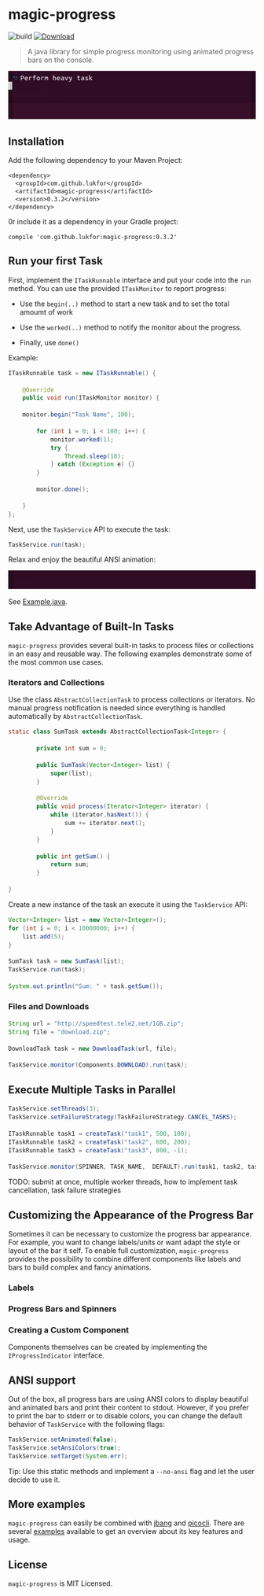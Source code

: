 # magic-progress

![build](https://github.com/lukfor/magic-progress/workflows/build/badge.svg)
[ ![Download](https://api.bintray.com/packages/lukfor/maven/magic-progress/images/download.svg) ](https://bintray.com/lukfor/maven/magic-progress/_latestVersion)

> A java library for simple progress monitoring using animated progress bars on the console.

![Showcase](examples/showcase.gif)

## Installation

Add the following dependency to your Maven Project:

    <dependency>
      <groupId>com.github.lukfor</groupId>
      <artifactId>magic-progress</artifactId>
      <version>0.3.2</version>
    </dependency>

0r include it as a dependency in your Gradle project:

    compile 'com.github.lukfor:magic-progress:0.3.2'


## Run your first Task

First, implement the `ITaskRunnable` interface and put your code into the `run` method. You can use the provided `ITaskMonitor` to report progress:

-   Use the `begin(..)` method to start a new task and to set the total amoumt of work

-   Use the `worked(..)` method to notify the monitor about the progress.

-   Finally, use `done()`

Example:

```java
ITaskRunnable task = new ITaskRunnable() {

	@Override
	public void run(ITaskMonitor monitor) {

	monitor.begin("Task Name", 100);

		for (int i = 0; i < 100; i++) {
			monitor.worked(1);
			try {
				Thread.sleep(10);
			} catch (Exception e) {}
		}

		monitor.done();

	}
};
```

Next, use the `TaskService` API to execute the task:

```java
TaskService.run(task);
```

Relax and enjoy the beautiful ANSI animation:

![Example](examples/example.gif)

See [Example.java](https://github.com/lukfor/magic-progress/tree/master/examples/Example.java).

## Take Advantage of Built-In Tasks

`magic-progress` provides several built-in tasks to process files or collections in an easy and reusable way. The following examples demonstrate some of the most common use cases.

### Iterators and Collections

Use the class `AbstractCollectionTask` to process collections or iterators. No manual progress notification is needed since everything is handled automatically by `AbstractCollectionTask`.

```java
static class SumTask extends AbstractCollectionTask<Integer> {

		private int sum = 0;

		public SumTask(Vector<Integer> list) {
			super(list);
		}

		@Override
		public void process(Iterator<Integer> iterator) {
			while (iterator.hasNext()) {
				sum += iterator.next();
			}
		}

		public int getSum() {
			return sum;
		}

}
```

Create a new instance of the task an execute it using the `TaskService` API:

```java
Vector<Integer> list = new Vector<Integer>();
for (int i = 0; i < 10000000; i++) {
	list.add(5);
}

SumTask task = new SumTask(list);
TaskService.run(task);

System.out.println("Sum: " + task.getSum());
```

### Files and Downloads

```java
String url = "http://speedtest.tele2.net/1GB.zip";
String file = "download.zip";

DownloadTask task = new DownloadTask(url, file);

TaskService.monitor(Components.DOWNLOAD).run(task);
```

## Execute Multiple Tasks in Parallel

```java
TaskService.setThreads(3);
TaskService.setFailureStrategy(TaskFailureStrategy.CANCEL_TASKS);

ITaskRunnable task1 = createTask("task1", 500, 100);
ITaskRunnable task2 = createTask("task2", 600, 200);
ITaskRunnable task3 = createTask("task3", 800, -1);

TaskService.monitor(SPINNER, TASK_NAME,  DEFAULT).run(task1, task2, task3);
```

TODO: submit at once, multiple worker threads, how to implement task cancellation, task failure strategies

## Customizing the Appearance of the Progress Bar

Sometimes it can be necessary to customize the progress bar appearance. For example, you want to change labels/units or want adapt the style or layout of the bar it self. To enable full customization, `magic-progress` provides the possibility to combine different components like labels and bars to build complex and fancy animations.

### Labels

### Progress Bars and Spinners

### Creating a Custom Component

Components themselves can be created by implementing the `IProgressIndicator` interface.

## ANSI support

Out of the box, all progress bars are using ANSI colors to display beautiful and animated bars and print their content to stdout. However, if you prefer to print the bar to stderr or to disable colors, you can change the default behavior of `TaskService` with the following flags:

```java
TaskService.setAnimated(false);
TaskService.setAnsiColors(true);
TaskService.setTarget(System.err);
```

Tip: Use this static methods and implement a `--no-ansi` flag and let the user decide to use it.

## More examples

`magic-progress` can easily be combined with [jbang](https://jbang.dev/) and [picocli](https://picocli.info/). There are several [examples](https://github.com/lukfor/magic-progress/tree/master/examples) available to get an overview about its key features and usage.

## License

`magic-progress` is MIT Licensed.
